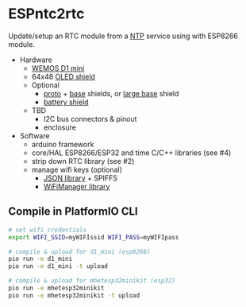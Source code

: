 # ESPntc2rtc

Update/setup an RTC module from a [NTP][] service using with ESP8266 module.

- Hardware
  - [WEMOS D1 mini][d1_mini]
  - 64x48 [OLED shield][oled_shield]
  - Optional
    - [proto][proto] + [base][base2] shields, or [large base][base3] shield
    - [battery shield][battery]
  - TBD
    - I2C bus connectors & pinout
    - enclosure
- Software
  - arduino framework
  - core/HAL ESP8266/ESP32 and time C/C++ libraries (see #4)
  - strip down RTC library (see #2)
  - manage wifi keys (optional)
    - [JSON library][ArduinoJson] + SPIFFS
    - [WiFiManager library][WiFiManager]

## Compile in PlatformIO CLI
```bash
# set wifi credentials
export WIFI_SSID=myWIFIssid WIFI_PASS=myWIFIpass

# compile & upload for d1_mini (esp8266)
pio run -e d1_mini
pio run -e d1_mini -t upload

# compile & upload for mhetesp32minikit (esp32)
pio run -e mhetesp32minikit
pio run -e mhetesp32minikit -t upload
```

[d1_mini]: https://wiki.wemos.cc/products:d1:d1_mini
[oled_shield]: https://wiki.wemos.cc/products:d1_mini_shields:oled_shield
[battery]: https://wiki.wemos.cc/products:d1_mini_shields:battery_shield
[proto]: https://wiki.wemos.cc/products:d1_mini_shields:protoboard_shield
[base2]: https://wiki.wemos.cc/products:d1_mini_shields:dual_base
[base3]: https://wiki.wemos.cc/products:d1_mini_shields:tripler_base

[OLEDlib]: https://github.com/squix78/esp8266-oled-ssd1306
[WiFiManager]: https://github.com/tzapu/WiFiManager.git
[ArduinoJson]: https://github.com/bblanchon/ArduinoJson.git

[NTP]: https://en.wikipedia.org/wiki/Network_Time_Protocol
[epoch]: https://en.wikipedia.org/wiki/Unix_time
